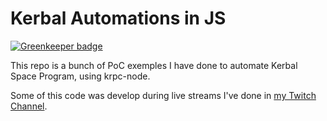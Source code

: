 # Kerbal Automations in JS

[![Greenkeeper badge](https://badges.greenkeeper.io/victorperin/kerbal-automations-in-js.svg)](https://greenkeeper.io/)

This repo is a bunch of PoC exemples I have done to automate Kerbal Space Program, using krpc-node.

Some of this code was develop during live streams I've done in [my Twitch Channel](https://twich.tv/victor_perin).